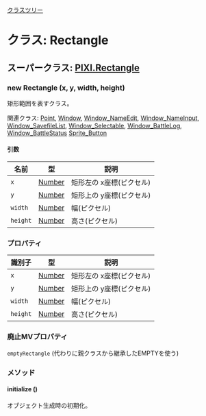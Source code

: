 [クラスツリー](index.md)

# クラス: Rectangle

## スーパークラス: [PIXI.Rectangle](http://pixijs.download/release/docs/PIXI.Rectangle.html)

### new Rectangle (x, y, width, height)
矩形範囲を表すクラス。


関連クラス: [Point](Point.md), [Window](Window.md), [Window_NameEdit](Window_NameEdit.md), [Window_NameInput](Window_NameInput.md), [Window_SavefileList](Window_SavefileList.md), [Window_Selectable](Window_Selectable.md), [Window_BattleLog](Window_BattleLog.md), [Window_BattleStatus](Window_BattleStatus.md) [Sprite_Button](Sprite_Button.md)

#### 引数

| 名前 | 型 | 説明 |
| --- | --- | --- |
| `x` | [Number](Number.md) | 矩形左の x座標(ピクセル) |
| `y` | [Number](Number.md) | 矩形上の y座標(ピクセル) |
| `width` | [Number](Number.md) | 幅(ピクセル) |
| `height` | [Number](Number.md) | 高さ(ピクセル) |


### プロパティ

| 識別子 | 型 | 説明 |
| --- | --- | --- |
| `x` | [Number](Number.md) | 矩形左の x座標(ピクセル) |
| `y` | [Number](Number.md) | 矩形上の y座標(ピクセル) |
| `width` | [Number](Number.md) | 幅(ピクセル) |
| `height` | [Number](Number.md) | 高さ(ピクセル) |


### 廃止MVプロパティ
`emptyRectangle` (代わりに親クラスから継承したEMPTYを使う)

### メソッド

#### initialize ()
 オブジェクト生成時の初期化。